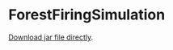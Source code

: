 # ForestFiringSimulation

[Download jar file directly](https://github.com/mohamadnoor991/ForestFiringSimulation/blob/main/ForestFires2.jar).
